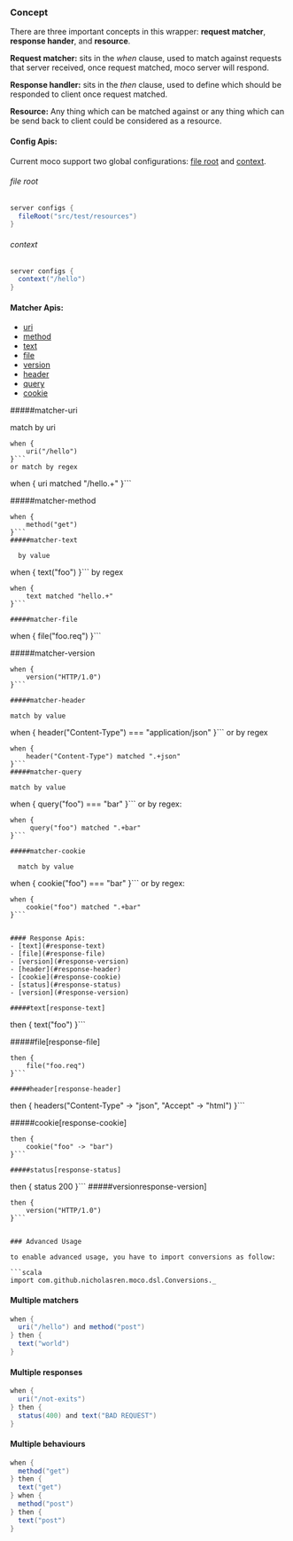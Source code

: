 ### Concept
There are three important concepts in this wrapper: __request matcher__, __response hander__, and __resource__.

__Request matcher:__ sits in the *when* clause, used to match against requests that server received, once request matched, moco server will respond.

__Response handler:__ sits in the *then* clause, used to define which should be responded to client once request matched.

__Resource:__  Any thing which can be matched against or any thing which can be send back to client could be considered as a resource.


#### Config Apis:
Current moco support two global configurations: [file root](https://github.com/dreamhead/moco/blob/master/moco-doc/global-settings.md#file-root) and [context](https://github.com/dreamhead/moco/blob/master/moco-doc/global-settings.md#context).


###### file root

```scala
server configs {
  fileRoot("src/test/resources")
}
```

###### context
```scala
server configs {
  context("/hello")
}
```

#### Matcher Apis:
- [uri](#matcher-uri)
- [method](#matcher-method)
- [text](#matcher-text)
- [file](#matcher-file)
- [version](#matcher-version)
- [header](#matcher-header)
- [query](#matcher-query)
- [cookie](#matcher-cookie)

#####matcher-uri

match by uri
```
when {
    uri("/hello")
}```
or match by regex
```
when {
    uri matched "/hello.+"
}```

#####matcher-method
```
when {
    method("get")
}```
#####matcher-text

  by value
```
when {
    text("foo")
}```
  by regex
```
when {
    text matched "hello.+"
}```

#####matcher-file
```
when {
    file("foo.req")
}```

#####matcher-version
```
when {
    version("HTTP/1.0")
}```

#####matcher-header

match by value
```
when {
    header("Content-Type") === "application/json"
}```
or by regex
```
when {
    header("Content-Type") matched ".+json"
}```
#####matcher-query

match by value
```
when {
     query("foo") === "bar"
}```
   or by regex:
```
when {
     query("foo") matched ".+bar"
}```

#####matcher-cookie

  match by value
```
when {
    cookie("foo") === "bar"
}```
  or by regex:
```
when {
    cookie("foo") matched ".+bar"
}```


#### Response Apis:
- [text](#response-text)
- [file](#response-file)
- [version](#response-version)
- [header](#response-header)
- [cookie](#response-cookie)
- [status](#response-status)
- [version](#response-version)

#####text[response-text]

```
then {
    text("foo")
}```

#####file[response-file]
```
then {
    file("foo.req")
}```

#####header[response-header]

```
then {
    headers("Content-Type" -> "json", "Accept" -> "html")
}```

#####cookie[response-cookie]

```
then {
    cookie("foo" -> "bar")
}```

#####status[response-status]

```
then {
    status 200
}```
#####versionresponse-version]

```
then {
    version("HTTP/1.0")
}```


### Advanced Usage

to enable advanced usage, you have to import conversions as follow:

```scala
import com.github.nicholasren.moco.dsl.Conversions._
```

#### Multiple matchers

```scala
when {
  uri("/hello") and method("post")
} then {
  text("world")
}

```
#### Multiple responses
```scala
when {
  uri("/not-exits")
} then {
  status(400) and text("BAD REQUEST")
}

```

#### Multiple behaviours

```scala
when {
  method("get")
} then {
  text("get")
} when {
  method("post")
} then {
  text("post")
}
```
